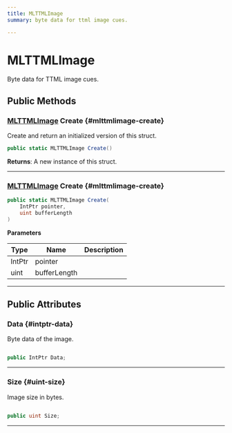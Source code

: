 ```yaml
---
title: MLTTMLImage
summary: byte data for ttml image cues. 

---
```


# MLTTMLImage




Byte data for TTML image cues.   





## Public Methods

### [MLTTMLImage](/versioned_docs/version-22-Mar-2023/unity-api/api/UnityEngine.XR.MagicLeap/MLMediaTTML/NativeBindings/UnityEngine.XR.MagicLeap.MLMediaTTML.NativeBindings.MLTTMLImage.md) Create {#mlttmlimage-create}

Create and return an initialized version of this struct. 

```csharp
public static MLTTMLImage Create()
```






**Returns**: A new instance of this struct.



-----------

### [MLTTMLImage](/versioned_docs/version-22-Mar-2023/unity-api/api/UnityEngine.XR.MagicLeap/MLMediaTTML/NativeBindings/UnityEngine.XR.MagicLeap.MLMediaTTML.NativeBindings.MLTTMLImage.md) Create {#mlttmlimage-create}

```csharp
public static MLTTMLImage Create(
    IntPtr pointer,
    uint bufferLength
)
```


**Parameters**

| Type | Name  | Description  | 
|--|--|--|
| IntPtr |pointer||
| uint |bufferLength||






-----------

## Public Attributes

### Data {#intptr-data}

Byte data of the image. 

```csharp

public IntPtr Data;

```






-----------

### Size {#uint-size}

Image size in bytes. 

```csharp

public uint Size;

```






-----------


